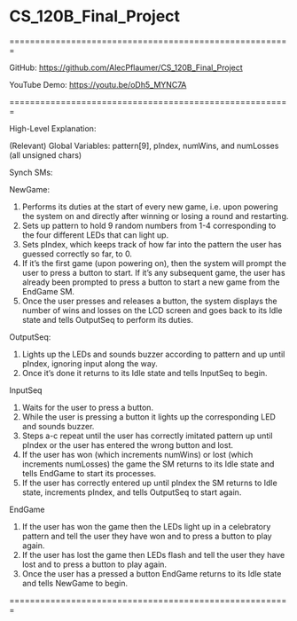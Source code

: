# CS_120B_Final_Project

=======================================================

GitHub:       https://github.com/AlecPflaumer/CS_120B_Final_Project

YouTube Demo: https://youtu.be/oDh5_MYNC7A

=======================================================

High-Level Explanation:

(Relevant) Global Variables:
pattern[9], pIndex, numWins, and numLosses (all unsigned chars)

Synch SMs:

NewGame:
1. Performs its duties at the start of every new game, i.e. upon powering the system on and directly after winning or losing a round and restarting.
2. Sets up pattern to hold 9 random numbers from 1-4 corresponding to the four different LEDs that can light up.
3. Sets pIndex, which keeps track of how far into the pattern the user has guessed correctly so far, to 0.
4. If it’s the first game (upon powering on), then the system will prompt the user to press a button to start. If it’s any subsequent game, the user has already been prompted to press a button to start a new game from the EndGame SM.
5. Once the user presses and releases a button, the system displays the number of wins and losses on the LCD screen and goes back to its Idle state and tells OutputSeq to perform its duties.

OutputSeq:
1. Lights up the LEDs and sounds buzzer according to pattern and up until pIndex, ignoring input along the way.
2. Once it’s done it returns to its Idle state and tells InputSeq to begin.

InputSeq
1. Waits for the user to press a button.
2. While the user is pressing a button it lights up the corresponding LED and sounds buzzer.
3. Steps a-c repeat until the user has correctly imitated pattern up until pIndex or the user has entered the wrong button and lost.
4. If the user has won (which increments numWins) or lost (which increments numLosses) the game the SM returns to its Idle state and tells EndGame to start its processes.
5. If the user has correctly entered up until pIndex the SM returns to Idle state, increments pIndex, and tells OutputSeq to start again.

EndGame
1. If the user has won the game then the LEDs light up in a celebratory pattern and tell the user they have won and to press a button to play again.
2. If the user has lost the game then LEDs flash and tell the user they have lost and to press a button to play again.
3. Once the user has a pressed a button EndGame returns to its Idle state and tells NewGame to begin.

=======================================================
